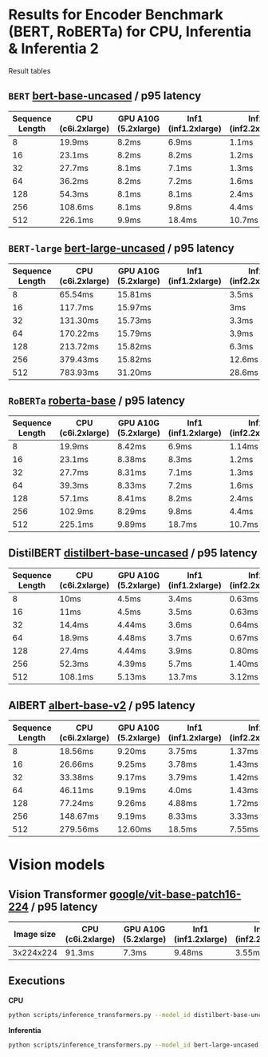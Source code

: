 # Results for Encoder Benchmark (BERT, RoBERTa) for CPU, Inferentia & Inferentia 2

Result tables

## `BERT` [bert-base-uncased](https://huggingface.co/bert-base-uncased) / p95 latency

| Sequence Length | CPU (c6i.2xlarge) | GPU A10G (5.2xlarge) | Inf1 (inf1.2xlarge) | Inf2 (inf2.2xlarge) | 
| --------------- | ----------------- | ------------------- | ------------------- | ------------------- |
| 8               | 19.9ms            | 8.2ms               | 6.9ms               | 1.1ms               |
| 16              | 23.1ms            | 8.2ms               | 8.2ms               | 1.2ms               |
| 32              | 27.7ms            | 8.1ms               | 7.1ms               | 1.3ms               |
| 64              | 36.2ms            | 8.2ms               |  7.2ms               | 1.6ms               |
| 128             | 54.3ms            | 8.1ms               | 8.1ms               | 2.4ms               |
| 256             | 108.6ms           | 8.1ms               | 9.8ms               | 4.4ms               |
| 512             | 226.1ms           | 9.9ms              | 18.4ms              | 10.7ms              |



## `BERT-large` [bert-large-uncased](https://huggingface.co/bert-large-uncased) / p95 latency

| Sequence Length | CPU (c6i.2xlarge) | GPU A10G (5.2xlarge) | Inf1 (inf1.2xlarge) | Inf2 (inf2.2xlarge) |
|-----------------|-------------------|----------------------|---------------------|---------------------|
| 8               | 65.54ms           | 15.81ms              |                     | 3.5ms               |
| 16              | 117.7ms           | 15.97ms              |                     | 3ms                 |
| 32              | 131.30ms          | 15.73ms              |                     | 3.3ms               |
| 64              | 170.22ms          | 15.79ms              |                     | 3.9ms               |
| 128             | 213.72ms          | 15.82ms              |                     | 6.3ms               |
| 256             | 379.43ms          | 15.82ms              |                     | 12.6ms              |
| 512             | 783.93ms          | 31.20ms              |                     | 28.6ms              |


## `RoBERTa` [roberta-base](https://huggingface.co/roberta-base) / p95 latency 


| Sequence Length | CPU (c6i.2xlarge) | GPU A10G (5.2xlarge) | Inf1 (inf1.2xlarge) | Inf2 (inf2.2xlarge) |
|-----------------|-------------------|----------------------|---------------------|---------------------|
| 8               | 19.9ms            | 8.42ms               | 6.9ms               | 1.14ms              |
| 16              | 23.1ms            | 8.38ms               | 8.3ms               | 1.2ms               |
| 32              | 27.7ms            | 8.31ms               | 7.1ms               | 1.3ms               |
| 64              | 39.3ms            | 8.33ms               | 7.2ms               | 1.6ms               |
| 128             | 57.1ms            | 8.41ms               | 8.2ms               | 2.4ms               |
| 256             | 102.9ms           | 8.29ms               | 9.8ms               | 4.4ms               |
| 512             | 225.1ms           | 9.89ms               | 18.7ms              | 10.7ms              |


## DistilBERT [distilbert-base-uncased](https://huggingface.co/distilbert-base-uncased) / p95 latency

| Sequence Length | CPU (c6i.2xlarge) | GPU A10G (5.2xlarge) | Inf1 (inf1.2xlarge) | Inf2 (inf2.2xlarge) |
|-----------------|-------------------|----------------------|---------------------|---------------------|
| 8               | 10ms              | 4.5ms                | 3.4ms               | 0.63ms              |
| 16              | 11ms              | 4.5ms                | 3.5ms               | 0.63ms              |
| 32              | 14.4ms            | 4.44ms               | 3.6ms               | 0.64ms              |
| 64              | 18.9ms            | 4.48ms               | 3.7ms               | 0.67ms              |
| 128             | 27.4ms            | 4.44ms               | 3.9ms               | 0.80ms              |
| 256             | 52.3ms            | 4.39ms               | 5.7ms               | 1.40ms              |
| 512             | 108.1ms           | 5.13ms               | 13.7ms              | 3.12ms              |

## AlBERT [albert-base-v2](https://huggingface.co/albert-base-v2) / p95 latency

| Sequence Length | CPU (c6i.2xlarge) | GPU A10G (5.2xlarge) | Inf1 (inf1.2xlarge) | Inf2 (inf2.2xlarge) |
|-----------------|-------------------|----------------------|---------------------|---------------------|
| 8               | 18.56ms           | 9.20ms               |  3.75ms                   | 1.37ms              |
| 16              | 26.66ms           | 9.25ms               |  3.78ms                   | 1.43ms              |
| 32              | 33.38ms           | 9.17ms               |  3.79ms                   | 1.42ms              |
| 64              | 46.11ms           | 9.19ms               |  4.0ms                   | 1.43ms              |
| 128             | 77.24ms           | 9.26ms               |  4.88ms                   | 1.72ms              |
| 256             | 148.67ms          | 9.19ms               |   8.33ms                  | 3.33ms              |
| 512             | 279.56ms          | 12.60ms              |   18.5ms                  | 7.55ms              |
# Vision models

## Vision Transformer [google/vit-base-patch16-224](https://huggingface.co/google/vit-base-patch16-224) / p95 latency

| Image size | CPU (c6i.2xlarge) | GPU A10G (5.2xlarge) | Inf1 (inf1.2xlarge) | Inf2 (inf2.2xlarge) |
|------------|-------------------|----------------------|---------------------|---------------------|
| 3x224x224  | 91.3ms            | 7.3ms                |  9.48ms                   | 3.55ms              |



## Executions

**CPU**

```bash
python scripts/inference_transformers.py --model_id distilbert-base-uncased --instance_type c6i.2xlarge
```

**Inferentia**

```bash
python scripts/inference_transformers.py --model_id bert-large-uncased --instance_type inf2.xlarge --is_neuron 
```
